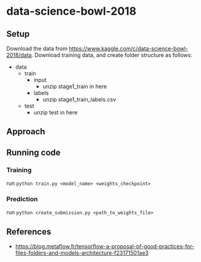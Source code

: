 # data-science-bowl-2018
## Setup
Download the data from https://www.kaggle.com/c/data-science-bowl-2018/data. Download training data, and create folder structure as follows:
- data
  - train
    - input
      - unzip stage1_train in here
    - labels
      - unzip stage1_train_labels.csv
  - test
    - unzip test in here

## Approach

## Running code
### Training
run `python train.py <model_name> <weights_checkpoint>`
### Prediction
run `python create_submission.py <path_to_weights_file>`

## References
* https://blog.metaflow.fr/tensorflow-a-proposal-of-good-practices-for-files-folders-and-models-architecture-f23171501ae3